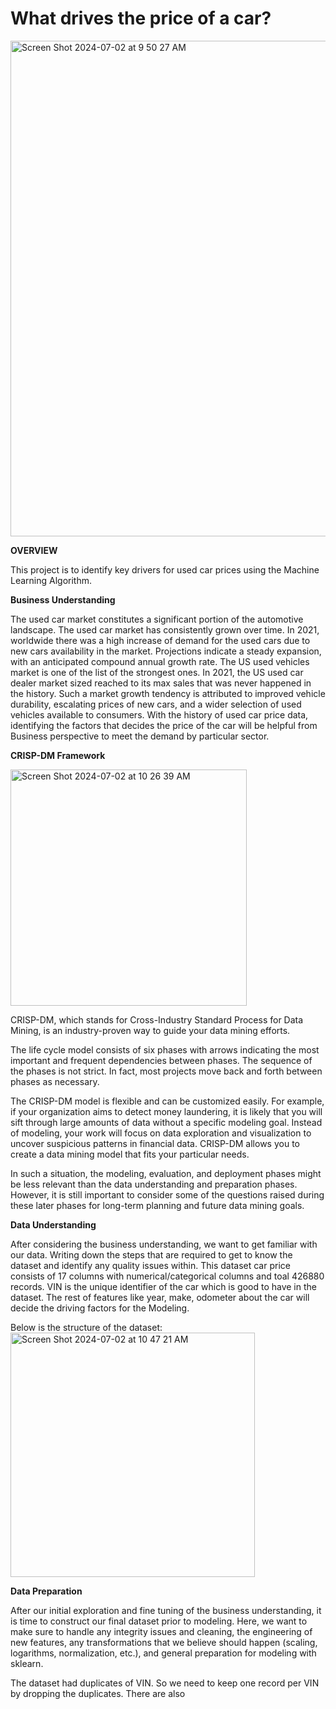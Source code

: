 # What drives the price of a car?

<img width="793" alt="Screen Shot 2024-07-02 at 9 50 27 AM" src="https://github.com/rajeshvr79/UCB-MLAI/assets/145634280/29ad2294-8e76-4d4c-9dab-6417b6a9fe22">


**OVERVIEW**

This project is to identify key drivers for used car prices using the Machine Learning Algorithm.  


**Business Understanding**

The used car market constitutes a significant portion of the automotive landscape. The used car market has consistently grown over time. In 2021, worldwide there was a high increase of demand for the used cars due to new cars availability in the market. Projections indicate a steady expansion, with an anticipated compound annual growth rate. The US used vehicles market is one of the list of the strongest ones. In 2021, the US used car dealer market sized reached to its max sales that was never happened in the history. Such a market growth tendency is attributed to improved vehicle durability, escalating prices of new cars, and a wider selection of used vehicles available to consumers. With the history of used car price data, identifying the factors that decides the price of the car will be helpful from Business perspective to meet the demand by particular sector.


**CRISP-DM Framework**

<img width="378" alt="Screen Shot 2024-07-02 at 10 26 39 AM" src="https://github.com/rajeshvr79/UCB-MLAI/assets/145634280/371039b4-69a2-4bd1-b9e9-a6f7f42adad7">

CRISP-DM, which stands for Cross-Industry Standard Process for Data Mining, is an industry-proven way to guide your data mining efforts.

The life cycle model consists of six phases with arrows indicating the most important and frequent dependencies between phases. The sequence of the phases is not strict. In fact, most projects move back and forth between phases as necessary.

The CRISP-DM model is flexible and can be customized easily. For example, if your organization aims to detect money laundering, it is likely that you will sift through large amounts of data without a specific modeling goal. Instead of modeling, your work will focus on data exploration and visualization to uncover suspicious patterns in financial data. CRISP-DM allows you to create a data mining model that fits your particular needs.

In such a situation, the modeling, evaluation, and deployment phases might be less relevant than the data understanding and preparation phases. However, it is still important to consider some of the questions raised during these later phases for long-term planning and future data mining goals.


**Data Understanding**

After considering the business understanding, we want to get familiar with our data. Writing down the steps that are required to get to know the dataset and identify any quality issues within. This dataset car price consists of 17 columns with numerical/categorical columns and toal 426880 records. VIN is the unique identifier of the car which is good to have in the dataset. The rest of features like year, make, odometer about the car will decide the driving factors for the Modeling.

Below is the structure of the dataset:
<img width="391" alt="Screen Shot 2024-07-02 at 10 47 21 AM" src="https://github.com/rajeshvr79/UCB-MLAI/assets/145634280/77634603-ff12-40d7-95c4-d2f9a8c2b992">


**Data Preparation**

After our initial exploration and fine tuning of the business understanding, it is time to construct our final dataset prior to modeling. Here, we want to make sure to handle any integrity issues and cleaning, the engineering of new features, any transformations that we believe should happen (scaling, logarithms, normalization, etc.), and general preparation for modeling with sklearn.

The dataset had duplicates of VIN. So we need to keep one record per VIN by dropping the duplicates. There are also 
